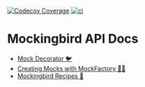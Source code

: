 [![Codecov Coverage](https://img.shields.io/codecov/c/github/omermorad/mockingbird/master.svg?style=flat-square)](https://codecov.io/gh/omermorad/mockingbird)
[![ci](https://github.com/omermorad/mockingbird/actions/workflows/ci.yml/badge.svg?branch=master)](https://github.com/omermorad/mockingbird/actions)

# Mockingbird API Docs

* [Mock Decorator 🐦](mock-decorator.md)
* [Creating Mocks with MockFactory 👨‍🔬](mock-factory.md)
* [Mockingbird Recipes 🧾](recipes.md)
